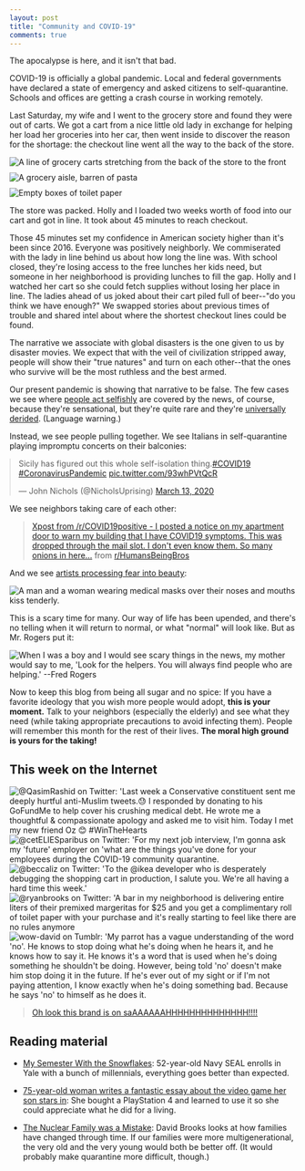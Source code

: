 ```yaml
---
layout: post
title: "Community and COVID-19"
comments: true
---
```


The apocalypse is here, and it isn't that bad.

<!-- cut -->

COVID-19 is officially a global pandemic. Local and federal governments have declared a state of emergency and asked citizens to self-quarantine. Schools and offices are getting a crash course in working remotely.

Last Saturday, my wife and I went to the grocery store and found they were out of carts. We got a cart from a nice little old lady in exchange for helping her load her groceries into her car, then went inside to discover the reason for the shortage: the checkout line went all the way to the back of the store.

<img class="photo" src="/blog/assets/2020-03-15/line.jpg" alt="A line of grocery carts stretching from the back of the store to the front" />
<img class="photo" src="/blog/assets/2020-03-15/left-shelf.jpg" alt="A grocery aisle, barren of pasta" />
<img class="photo" src="/blog/assets/2020-03-15/right-shelf.jpg" alt="Empty boxes of toilet paper" />

<style>
.photo {
	margin: 10px auto;
	display: block;
}
</style>

The store was packed. Holly and I loaded two weeks worth of food into our cart and got in line. It took about 45 minutes to reach checkout.

Those 45 minutes set my confidence in American society higher than it's been since 2016. Everyone was positively neighborly. We commiserated with the lady in line behind us about how long the line was. With school closed, they're losing access to the free lunches her kids need, but someone in her neighborhood is providing lunches to fill the gap. Holly and I watched her cart so she could fetch supplies without losing her place in line. The ladies ahead of us joked about their cart piled full of beer--"do you think we have enough?" We swapped stories about previous times of trouble and shared intel about where the shortest checkout lines could be found.

The narrative we associate with global disasters is the one given to us by disaster movies. We expect that with the veil of civilization stripped away, people will show their "true natures" and turn on each other--that the ones who survive will be the most ruthless and the best armed.

Our present pandemic is showing that narrative to be false. The few cases we see where [people act selfishly](https://nypost.com/2020/03/15/tennessee-stops-hoarding-bros-from-selling-almost-18k-bottles-of-hand-sanitizer/) are covered by the news, of course, because they're sensational, but they're quite rare and they're [universally derided](https://www.youtube.com/watch?v=mBrYDoe6HMk). (Language warning.) 

Instead, we see people pulling together. We see Italians in self-quarantine playing impromptu concerts on their balconies:

<blockquote class="twitter-tweet"><p lang="en" dir="ltr">Sicily has figured out this whole self-isolation thing.<a href="https://twitter.com/hashtag/COVID19?src=hash&amp;ref_src=twsrc%5Etfw">#COVID19</a> <a href="https://twitter.com/hashtag/CoronavirusPandemic?src=hash&amp;ref_src=twsrc%5Etfw">#CoronavirusPandemic</a> <a href="https://t.co/93whPVtQcR">pic.twitter.com/93whPVtQcR</a></p>&mdash; John Nichols (@NicholsUprising) <a href="https://twitter.com/NicholsUprising/status/1238545438476730369?ref_src=twsrc%5Etfw">March 13, 2020</a></blockquote> <script async src="https://platform.twitter.com/widgets.js" charset="utf-8"></script>

<style>
.twitter-tweet {
	margin: auto;
}
</style>

We see neighbors taking care of each other:

<blockquote class="reddit-card" data-card-created="1584836229"><a href="https://www.reddit.com/r/HumansBeingBros/comments/fk3336/xpost_from_rcovid19positive_i_posted_a_notice_on/">Xpost from /r/COVID19positive - I posted a notice on my apartment door to warn my building that I have COVID19 symptoms. This was dropped through the mail slot. I don't even know them. So many onions in here...</a> from <a href="http://www.reddit.com/r/HumansBeingBros">r/HumansBeingBros</a></blockquote>
<script async src="//embed.redditmedia.com/widgets/platform.js" charset="UTF-8"></script>

And we see [artists processing fear into beauty](https://www.theguardian.com/artanddesign/2020/mar/18/the-act-of-love-using-photography-to-spread-unity-during-a-pandemic):

<img class="photo" src="/blog/assets/2020-03-15/the-act-of-love.jpg" alt="A man and a woman wearing medical masks over their noses and mouths kiss tenderly." />

This is a scary time for many. Our way of life has been upended, and there's no telling when it will return to normal, or what "normal" will look like. But as Mr. Rogers put it:

<img class="photo" src="/blog/assets/2020-03-15/mr-rogers.jfif" alt="When I was a boy and I would see scary things in the news, my mother would say to me, 'Look for the helpers. You will always find people who are helping.' --Fred Rogers" />

Now to keep this blog from being all sugar and no spice: If you have a favorite ideology that you wish more people would adopt, **this is your moment.** Talk to your neighbors (especially the elderly) and see what they need (while taking appropriate precautions to avoid infecting them). People will remember this month for the rest of their lives. **The moral high ground is yours for the taking!**

## This week on the Internet

<img class="meme" src="https://i.redd.it/7fo003yj2ol41.jpg" alt="@QasimRashid on Twitter: 'Last week a Conservative constituent sent me deeply hurtful anti-Muslim tweets.😓 I responded by donating to his GoFundMe to help cover his crushing medical debt. He wrote me a thoughtful & compassionate apology and asked me to visit him. Today I met my new friend Oz 😊 #WinTheHearts" />

<img class="meme" src="https://i.redd.it/hsjtmb94hen41.jpg" alt="@cetELIESparibus on Twitter: 'For my next job interview, I'm gonna ask my 'future' employer on 'what are the things you've done for your employees during the COVID-19 community quarantine." />

<img class="meme" src="https://i.imgur.com/n7UPxDS.png" alt="@beccaliz on Twitter: 'To the @ikea developer who is desperately debugging the shopping cart in production, I salute you. We're all having a hard time this week.'" />

<img class="meme" src="https://i.redd.it/xbmppte4pjn41.jpg" alt="@ryanbrooks on Twitter: 'A bar in my neighborhood is delivering entire liters of their premixed margeritas for $25 and you get a complimentary roll of toilet paper with your purchase and it's really starting to feel like there are no rules anymore" />

<img class="meme" src="https://i.redd.it/kco675mv2rm41.jpg" alt="wow-david on Tumblr: 'My parrot has a vague understanding of the word 'no'. He knows to stop doing what he's doing when he hears it, and he knows how to say it. He knows it's a word that is used when he's doing something he shouldn't be doing. However, being told 'no' doesn't make him stop doing it in the future. If he's ever out of my sight or if I'm not paying attention, I know exactly when he's doing something bad. Because he says 'no' to himself as he does it." />

<div class="meme">
	<blockquote class="imgur-embed-pub" lang="en" data-id="GtfIceE" data-context="false"><a href="//imgur.com/GtfIceE">Oh look this brand is on saAAAAAAHHHHHHHHHHHHHH!!!!</a></blockquote><script async src="//s.imgur.com/min/embed.js" charset="utf-8"></script>
</div>

## Reading material

- [My Semester With the Snowflakes](https://gen.medium.com/my-semester-with-the-snowflakes-888285f0e662): 52-year-old Navy SEAL enrolls in Yale with a bunch of millennials, everything goes better than expected.

- [75-year-old woman writes a fantastic essay about the video game her son stars in](https://www.reddit.com/r/reddeadredemption/comments/f31bz4/at_75_my_mother_decided_to_play_through_red_dead/): She bought a PlayStation 4 and learned to use it so she could appreciate what he did for a living.

- [The Nuclear Family was a Mistake](https://www.theatlantic.com/magazine/archive/2020/03/the-nuclear-family-was-a-mistake/605536/): David Brooks looks at how families have changed through time. If our families were more multigenerational, the very old and the very young would both be better off. (It would probably make quarantine more difficult, though.)
